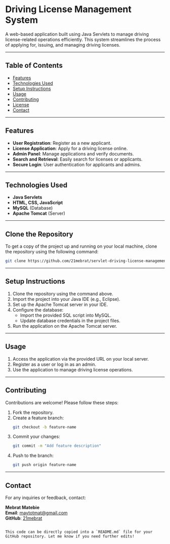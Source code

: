 # Driving License Management System

A web-based application built using Java Servlets to manage driving license-related operations efficiently. This system streamlines the process of applying for, issuing, and managing driving licenses.

---

## Table of Contents
- [Features](#features)
- [Technologies Used](#technologies-used)
- [Setup Instructions](#setup-instructions)
- [Usage](#usage)
- [Contributing](#contributing)
- [License](#license)
- [Contact](#contact)

---

## Features
- **User Registration**: Register as a new applicant.
- **License Application**: Apply for a driving license online.
- **Admin Panel**: Manage applications and verify documents.
- **Search and Retrieval**: Easily search for licenses or applicants.
- **Secure Login**: User authentication for applicants and admins.

---

## Technologies Used
- **Java Servlets**
- **HTML, CSS, JavaScript**
- **MySQL** (Database)
- **Apache Tomcat** (Server)

---


## Clone the Repository
To get a copy of the project up and running on your local machine, clone the repository using the following command:

```bash
git clone https://github.com/21mebrat/servlet-driving-license-management--system.git
```

---

## Setup Instructions
1. Clone the repository using the command above.
2. Import the project into your Java IDE (e.g., Eclipse).
3. Set up the Apache Tomcat server in your IDE.
4. Configure the database:
   - Import the provided SQL script into MySQL.
   - Update database credentials in the project files.
5. Run the application on the Apache Tomcat server.

---

## Usage
1. Access the application via the provided URL on your local server.
2. Register as a user or log in as an admin.
3. Use the application to manage driving license operations.

---

## Contributing
Contributions are welcome! Please follow these steps:

1. Fork the repository.
2. Create a feature branch:
   ```bash
   git checkout -b feature-name
   ```
3. Commit your changes:
   ```bash
   git commit -m "Add feature description"
   ```
4. Push to the branch:
   ```bash
   git push origin feature-name
   ```


---

## Contact
For any inquiries or feedback, contact:

**Mebrat Matebie**  
**Email**: maytotmat@gmail.com  
**GitHub**: [21mebrat](https://github.com/21mebrat)
```

This code can be directly copied into a `README.md` file for your GitHub repository. Let me know if you need further edits!

